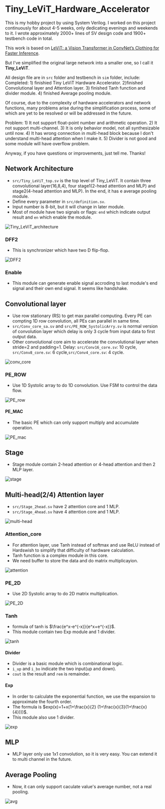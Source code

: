 # Tiny_LeViT_Hardware_Accelerator
 This is my hobby project by using System Verilog. I worked on this project continuously for about 4-5 weeks, only dedicating evenings and weekends to it. I wrote approximately 2000+ lines of SV design code and 1900+ testbench code in total.
 
 This work is based on [LeViT: a Vision Transformer in ConvNet’s Clothing for Faster Inference](https://github.com/facebookresearch/LeViT).

 But I've simplified the original large network into a smaller one, so I call it **Tiny_LeViT**.

 All design file are in ```src``` folder and testbench in ```sim``` folder, include:
 Completed: 1) finishied Tiny LeViT Hardware Accelerator. 2)finished Convolutional layer and Attention layer. 3) finished Tanh function and divider module. 4) finished Average pooling module.

 Of course, due to the complexity of hardware accelerators and network functions, many problems arise during the simplification process, some of which are yet to be resolved or will be addressed in the future.

 Problem: 1) It not support float-point number and arithmetic operation. 2) It not support multi-channel. 3) It is only behavior model, not all synthesizable until now. 4) It has wrong connection in multi-head block because I don't understand multi-head attention when I make it. 5) Divider is not good and some module will have overflow problem.

 Anyway, if you have questions or improvements, just tell me. Thanks!

## Network Architecture
- ```src/Tiny_LeViT_top.sv``` is the top level of Tiny_LeViT. It contain three convolutional layer(16,8,4), four stage1(2-head attention and MLP) and stage2(4-head attention and MLP). In the end, it has e average pooling module.
- Define every parameter in ```src/definition.sv```.
- Input number is 8-bit, but it will change in later module.
- Most of module have two signals or flags: ```end``` which indicate output result and ```en``` which enable the module. 

![Tiny_LeViT_architecture](figure/arch.png)

### DFF2
- This is synchronizer which have two D flip-flop.

![DFF2](figure/DFF2.png)

### Enable
- This module can generate enable signal accroding to last module's end signal and their own end signal. It seems like handshake.

## Convolutional layer
- Use row stationary (RS) to get max parallel computing. Every PE can compting 1D row convolution, all PEs can parallel in same time.
- ```src/Conv_core_sa.sv``` and ```src/PE_ROW_SystolicArry.sv``` is normal version of convolution layer which delay is only 3 cycle from input data to first output data.
- Other convolutional core aim to accelerate the convolutional layer when stride=2 and padding=1. Delay: ```src/Conv16_core.sv```: 10 cycle, ```src/Conv8_core.sv```: 6 cycle,```src/Conv4_core.sv```: 4 cycle.

![conv_core](figure/conv_core.png)

### PE_ROW
- Use 1D Systolic array to do 1D convolution. Use FSM to control the data flow.

![PE_row](figure/pe_row.png)

#### PE_MAC 
- The basic PE which can only support multiply and accumulate operation.

![PE_mac](figure/PE_mac.png)

## Stage
- Stage module contain 2-head attention or 4-head attention and then 2 MLP layer.

![stage](figure/stage.png)

## Multi-head(2/4) Attention layer
- ```src/Stage_2head.sv``` have 2 attention core and 1 MLP.
- ```src/Stage_4head.sv``` have 4 attention core and 1 MLP.

![multi-head](figure/multi-head.png)

### Attention_core
- For attention layer, use Tanh instead of softmax and use ReLU instead of Hardswish to simplify that difficulty of hardware calculation.
- Tanh function is a complex module in this core.
- We need buffer to store the data and do matrix multiplicayion.

![attention](figure/attention.png)

### PE_2D
- Use 2D Systolic array to do 2D matrix multiplication.

![PE_2D](figure/pe_2d.png)

### Tanh
- formula of tanh is $\frac{e^x-e^(-x)}{e^x+e^(-x)}$.
- This module contain two Exp module and 1 divider.

![tanh](figure/tanh.png)

#### Divider
- Divider is a basic module which is combinational logic.
- ```i_up``` and ```i_bo``` indicate the two input(up and down).
- ```cout``` is the result and ```rem``` is remainder.

#### Exp
- In order to calculate the exponential function, we use the expansion to approximate the fourth order.
- The formula is $exp(x)=1+x(1+\frac{x}{2} (1+\frac{x}{3}(1+\frac{x}{4})))$.
- This module also use 1 divider.

![exp](figure/exp.png)

## MLP
- MLP layer only use 1x1 convolution, so it is very easy. You can extend it to multi channel in the future.

## Average Pooling
- Now, it can only support caculate value's average number, not a real pooling.

![avg](figure/avg.png)